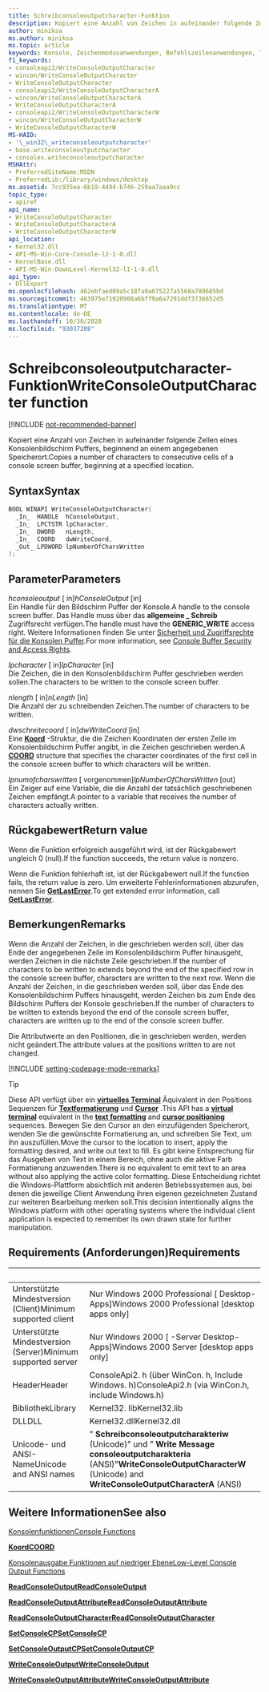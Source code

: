 ```yaml
---
title: Schreibconsoleoutputcharacter-Funktion
description: Kopiert eine Anzahl von Zeichen in aufeinander folgende Zellen eines Konsolenbildschirm Puffers, beginnend an einem angegebenen Speicherort.
author: miniksa
ms.author: miniksa
ms.topic: article
keywords: Konsole, Zeichenmodusanwendungen, Befehlszeilenanwendungen, Terminalanwendungen, Konsolen-API
f1_keywords:
- consoleapi2/WriteConsoleOutputCharacter
- wincon/WriteConsoleOutputCharacter
- WriteConsoleOutputCharacter
- consoleapi2/WriteConsoleOutputCharacterA
- wincon/WriteConsoleOutputCharacterA
- WriteConsoleOutputCharacterA
- consoleapi2/WriteConsoleOutputCharacterW
- wincon/WriteConsoleOutputCharacterW
- WriteConsoleOutputCharacterW
MS-HAID:
- '\_win32\_writeconsoleoutputcharacter'
- base.writeconsoleoutputcharacter
- consoles.writeconsoleoutputcharacter
MSHAttr:
- PreferredSiteName:MSDN
- PreferredLib:/library/windows/desktop
ms.assetid: 7cc935ea-6b19-4494-b746-259aa7aaa9cc
topic_type:
- apiref
api_name:
- WriteConsoleOutputCharacter
- WriteConsoleOutputCharacterA
- WriteConsoleOutputCharacterW
api_location:
- Kernel32.dll
- API-MS-Win-Core-Console-l2-1-0.dll
- KernelBase.dll
- API-MS-Win-DownLevel-Kernel32-l1-1-0.dll
api_type:
- DllExport
ms.openlocfilehash: 462ebfaed09a5c18fa9a075227a5568a789685bd
ms.sourcegitcommit: 463975e71920908a6bff9a6a7291ddf3736652d5
ms.translationtype: MT
ms.contentlocale: de-DE
ms.lasthandoff: 10/30/2020
ms.locfileid: "93037208"
---
```

# <a name="writeconsoleoutputcharacter-function"></a><span data-ttu-id="be874-104">Schreibconsoleoutputcharacter-Funktion</span><span class="sxs-lookup"><span data-stu-id="be874-104">WriteConsoleOutputCharacter function</span></span>

[!INCLUDE [not-recommended-banner](./includes/not-recommended-banner.md)]

<span data-ttu-id="be874-105">Kopiert eine Anzahl von Zeichen in aufeinander folgende Zellen eines Konsolenbildschirm Puffers, beginnend an einem angegebenen Speicherort.</span><span class="sxs-lookup"><span data-stu-id="be874-105">Copies a number of characters to consecutive cells of a console screen buffer, beginning at a specified location.</span></span>

## <a name="syntax"></a><span data-ttu-id="be874-106">Syntax</span><span class="sxs-lookup"><span data-stu-id="be874-106">Syntax</span></span>

```C
BOOL WINAPI WriteConsoleOutputCharacter(
  _In_  HANDLE  hConsoleOutput,
  _In_  LPCTSTR lpCharacter,
  _In_  DWORD   nLength,
  _In_  COORD   dwWriteCoord,
  _Out_ LPDWORD lpNumberOfCharsWritten
);
```

## <a name="parameters"></a><span data-ttu-id="be874-107">Parameter</span><span class="sxs-lookup"><span data-stu-id="be874-107">Parameters</span></span>

<span data-ttu-id="be874-108">*hconsoleoutput* \[ in\]</span><span class="sxs-lookup"><span data-stu-id="be874-108">*hConsoleOutput* \[in\]</span></span>  
<span data-ttu-id="be874-109">Ein Handle für den Bildschirm Puffer der Konsole.</span><span class="sxs-lookup"><span data-stu-id="be874-109">A handle to the console screen buffer.</span></span> <span data-ttu-id="be874-110">Das Handle muss über das **allgemeine \_ Schreib** Zugriffsrecht verfügen.</span><span class="sxs-lookup"><span data-stu-id="be874-110">The handle must have the **GENERIC\_WRITE** access right.</span></span> <span data-ttu-id="be874-111">Weitere Informationen finden Sie unter [Sicherheit und Zugriffsrechte für die Konsolen Puffer](console-buffer-security-and-access-rights.md).</span><span class="sxs-lookup"><span data-stu-id="be874-111">For more information, see [Console Buffer Security and Access Rights](console-buffer-security-and-access-rights.md).</span></span>

<span data-ttu-id="be874-112">*lpcharacter* \[ in\]</span><span class="sxs-lookup"><span data-stu-id="be874-112">*lpCharacter* \[in\]</span></span>  
<span data-ttu-id="be874-113">Die Zeichen, die in den Konsolenbildschirm Puffer geschrieben werden sollen.</span><span class="sxs-lookup"><span data-stu-id="be874-113">The characters to be written to the console screen buffer.</span></span>

<span data-ttu-id="be874-114">*nlength* \[ in\]</span><span class="sxs-lookup"><span data-stu-id="be874-114">*nLength* \[in\]</span></span>  
<span data-ttu-id="be874-115">Die Anzahl der zu schreibenden Zeichen.</span><span class="sxs-lookup"><span data-stu-id="be874-115">The number of characters to be written.</span></span>

<span data-ttu-id="be874-116">*dwschreitecoord* \[ in\]</span><span class="sxs-lookup"><span data-stu-id="be874-116">*dwWriteCoord* \[in\]</span></span>  
<span data-ttu-id="be874-117">Eine [**Koord**](coord-str.md) -Struktur, die die Zeichen Koordinaten der ersten Zelle im Konsolenbildschirm Puffer angibt, in die Zeichen geschrieben werden.</span><span class="sxs-lookup"><span data-stu-id="be874-117">A [**COORD**](coord-str.md) structure that specifies the character coordinates of the first cell in the console screen buffer to which characters will be written.</span></span>

<span data-ttu-id="be874-118">*lpnumofcharswritten* \[ vorgenommen\]</span><span class="sxs-lookup"><span data-stu-id="be874-118">*lpNumberOfCharsWritten* \[out\]</span></span>  
<span data-ttu-id="be874-119">Ein Zeiger auf eine Variable, die die Anzahl der tatsächlich geschriebenen Zeichen empfängt.</span><span class="sxs-lookup"><span data-stu-id="be874-119">A pointer to a variable that receives the number of characters actually written.</span></span>

## <a name="return-value"></a><span data-ttu-id="be874-120">Rückgabewert</span><span class="sxs-lookup"><span data-stu-id="be874-120">Return value</span></span>

<span data-ttu-id="be874-121">Wenn die Funktion erfolgreich ausgeführt wird, ist der Rückgabewert ungleich 0 (null).</span><span class="sxs-lookup"><span data-stu-id="be874-121">If the function succeeds, the return value is nonzero.</span></span>

<span data-ttu-id="be874-122">Wenn die Funktion fehlerhaft ist, ist der Rückgabewert null.</span><span class="sxs-lookup"><span data-stu-id="be874-122">If the function fails, the return value is zero.</span></span> <span data-ttu-id="be874-123">Um erweiterte Fehlerinformationen abzurufen, nennen Sie [**GetLastError**](https://msdn.microsoft.com/library/windows/desktop/ms679360).</span><span class="sxs-lookup"><span data-stu-id="be874-123">To get extended error information, call [**GetLastError**](https://msdn.microsoft.com/library/windows/desktop/ms679360).</span></span>

## <a name="remarks"></a><span data-ttu-id="be874-124">Bemerkungen</span><span class="sxs-lookup"><span data-stu-id="be874-124">Remarks</span></span>

<span data-ttu-id="be874-125">Wenn die Anzahl der Zeichen, in die geschrieben werden soll, über das Ende der angegebenen Zeile im Konsolenbildschirm Puffer hinausgeht, werden Zeichen in die nächste Zeile geschrieben.</span><span class="sxs-lookup"><span data-stu-id="be874-125">If the number of characters to be written to extends beyond the end of the specified row in the console screen buffer, characters are written to the next row.</span></span> <span data-ttu-id="be874-126">Wenn die Anzahl der Zeichen, in die geschrieben werden soll, über das Ende des Konsolenbildschirm Puffers hinausgeht, werden Zeichen bis zum Ende des Bildschirm Puffers der Konsole geschrieben.</span><span class="sxs-lookup"><span data-stu-id="be874-126">If the number of characters to be written to extends beyond the end of the console screen buffer, characters are written up to the end of the console screen buffer.</span></span>

<span data-ttu-id="be874-127">Die Attributwerte an den Positionen, die in geschrieben werden, werden nicht geändert.</span><span class="sxs-lookup"><span data-stu-id="be874-127">The attribute values at the positions written to are not changed.</span></span>

[!INCLUDE [setting-codepage-mode-remarks](./includes/setting-codepage-mode-remarks.md)]

> [!TIP]
> <span data-ttu-id="be874-128">Diese API verfügt über ein **[virtuelles Terminal](console-virtual-terminal-sequences.md)** Äquivalent in den Positions Sequenzen für **[Textformatierung](console-virtual-terminal-sequences.md#text-formatting)** und **[Cursor](console-virtual-terminal-sequences.md#cursor-positioning)** .</span><span class="sxs-lookup"><span data-stu-id="be874-128">This API has a **[virtual terminal](console-virtual-terminal-sequences.md)** equivalent in the **[text formatting](console-virtual-terminal-sequences.md#text-formatting)** and **[cursor positioning](console-virtual-terminal-sequences.md#cursor-positioning)** sequences.</span></span> <span data-ttu-id="be874-129">Bewegen Sie den Cursor an den einzufügenden Speicherort, wenden Sie die gewünschte Formatierung an, und schreiben Sie Text, um ihn auszufüllen.</span><span class="sxs-lookup"><span data-stu-id="be874-129">Move the cursor to the location to insert, apply the formatting desired, and write out text to fill.</span></span> <span data-ttu-id="be874-130">Es gibt keine Entsprechung für das Ausgeben von Text in einem Bereich, ohne auch die aktive Farb Formatierung anzuwenden.</span><span class="sxs-lookup"><span data-stu-id="be874-130">There is no equivalent to emit text to an area without also applying the active color formatting.</span></span> <span data-ttu-id="be874-131">Diese Entscheidung richtet die Windows-Plattform absichtlich mit anderen Betriebssystemen aus, bei denen die jeweilige Client Anwendung ihren eigenen gezeichneten Zustand zur weiteren Bearbeitung merken soll.</span><span class="sxs-lookup"><span data-stu-id="be874-131">This decision intentionally aligns the Windows platform with other operating systems where the individual client application is expected to remember its own drawn state for further manipulation.</span></span>

## <a name="requirements"></a><span data-ttu-id="be874-132">Requirements (Anforderungen)</span><span class="sxs-lookup"><span data-stu-id="be874-132">Requirements</span></span>

| &nbsp; | &nbsp; |
|-|-|
| <span data-ttu-id="be874-133">Unterstützte Mindestversion (Client)</span><span class="sxs-lookup"><span data-stu-id="be874-133">Minimum supported client</span></span> | <span data-ttu-id="be874-134">Nur Windows 2000 Professional \[ Desktop-Apps\]</span><span class="sxs-lookup"><span data-stu-id="be874-134">Windows 2000 Professional \[desktop apps only\]</span></span> |
| <span data-ttu-id="be874-135">Unterstützte Mindestversion (Server)</span><span class="sxs-lookup"><span data-stu-id="be874-135">Minimum supported server</span></span> | <span data-ttu-id="be874-136">Nur Windows 2000 \[ -Server Desktop-Apps\]</span><span class="sxs-lookup"><span data-stu-id="be874-136">Windows 2000 Server \[desktop apps only\]</span></span> |
| <span data-ttu-id="be874-137">Header</span><span class="sxs-lookup"><span data-stu-id="be874-137">Header</span></span> | <span data-ttu-id="be874-138">ConsoleApi2. h (über WinCon. h, Include Windows. h)</span><span class="sxs-lookup"><span data-stu-id="be874-138">ConsoleApi2.h (via WinCon.h, include Windows.h)</span></span> |
| <span data-ttu-id="be874-139">Bibliothek</span><span class="sxs-lookup"><span data-stu-id="be874-139">Library</span></span> | <span data-ttu-id="be874-140">Kernel32. lib</span><span class="sxs-lookup"><span data-stu-id="be874-140">Kernel32.lib</span></span> |
| <span data-ttu-id="be874-141">DLL</span><span class="sxs-lookup"><span data-stu-id="be874-141">DLL</span></span> | <span data-ttu-id="be874-142">Kernel32.dll</span><span class="sxs-lookup"><span data-stu-id="be874-142">Kernel32.dll</span></span> |
| <span data-ttu-id="be874-143">Unicode- und ANSI-Name</span><span class="sxs-lookup"><span data-stu-id="be874-143">Unicode and ANSI names</span></span> | <span data-ttu-id="be874-144">" **Schreibconsoleoutputcharakteriw** (Unicode)" und " **Write Message consoleoutputcharakteria** (ANSI)"</span><span class="sxs-lookup"><span data-stu-id="be874-144">**WriteConsoleOutputCharacterW** (Unicode) and **WriteConsoleOutputCharacterA** (ANSI)</span></span> |

## <a name="see-also"></a><span data-ttu-id="be874-145">Weitere Informationen</span><span class="sxs-lookup"><span data-stu-id="be874-145">See also</span></span>

[<span data-ttu-id="be874-146">Konsolenfunktionen</span><span class="sxs-lookup"><span data-stu-id="be874-146">Console Functions</span></span>](console-functions.md)

[<span data-ttu-id="be874-147">**Koord**</span><span class="sxs-lookup"><span data-stu-id="be874-147">**COORD**</span></span>](coord-str.md)

[<span data-ttu-id="be874-148">Konsolenausgabe Funktionen auf niedriger Ebene</span><span class="sxs-lookup"><span data-stu-id="be874-148">Low-Level Console Output Functions</span></span>](low-level-console-output-functions.md)

[<span data-ttu-id="be874-149">**ReadConsoleOutput**</span><span class="sxs-lookup"><span data-stu-id="be874-149">**ReadConsoleOutput**</span></span>](readconsoleoutput.md)

[<span data-ttu-id="be874-150">**ReadConsoleOutputAttribute**</span><span class="sxs-lookup"><span data-stu-id="be874-150">**ReadConsoleOutputAttribute**</span></span>](readconsoleoutputattribute.md)

[<span data-ttu-id="be874-151">**ReadConsoleOutputCharacter**</span><span class="sxs-lookup"><span data-stu-id="be874-151">**ReadConsoleOutputCharacter**</span></span>](readconsoleoutputcharacter.md)

[<span data-ttu-id="be874-152">**SetConsoleCP**</span><span class="sxs-lookup"><span data-stu-id="be874-152">**SetConsoleCP**</span></span>](setconsolecp.md)

[<span data-ttu-id="be874-153">**SetConsoleOutputCP**</span><span class="sxs-lookup"><span data-stu-id="be874-153">**SetConsoleOutputCP**</span></span>](setconsoleoutputcp.md)

[<span data-ttu-id="be874-154">**WriteConsoleOutput**</span><span class="sxs-lookup"><span data-stu-id="be874-154">**WriteConsoleOutput**</span></span>](writeconsoleoutput.md)

[<span data-ttu-id="be874-155">**WriteConsoleOutputAttribute**</span><span class="sxs-lookup"><span data-stu-id="be874-155">**WriteConsoleOutputAttribute**</span></span>](writeconsoleoutputattribute.md)
